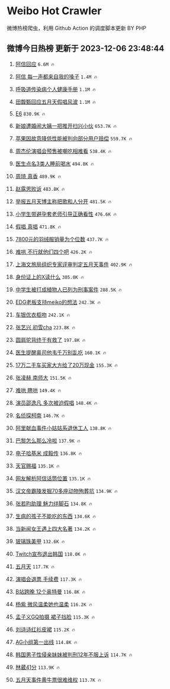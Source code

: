 # Weibo Hot Crawler 



微博热榜爬虫，利用 Github Action 的调度脚本更新 BY PHP 


## 微博今日热榜 更新于 2023-12-06 23:48:44 
1. [阿信回应](https://s.weibo.com/weibo?q=%E9%98%BF%E4%BF%A1%E5%9B%9E%E5%BA%94&t=31&band_rank=1&Refer=top) `6.6M 🔥` 

1. [阿信 每一声都来自我的嗓子](https://s.weibo.com/weibo?q=%E9%98%BF%E4%BF%A1%20%E6%AF%8F%E4%B8%80%E5%A3%B0%E9%83%BD%E6%9D%A5%E8%87%AA%E6%88%91%E7%9A%84%E5%97%93%E5%AD%90&t=31&band_rank=2&Refer=top) `1.4M 🔥` 

1. [呼吸道传染病个人健康手册](https://s.weibo.com/weibo?q=%23%E5%91%BC%E5%90%B8%E9%81%93%E4%BC%A0%E6%9F%93%E7%97%85%E4%B8%AA%E4%BA%BA%E5%81%A5%E5%BA%B7%E6%89%8B%E5%86%8C%23&t=31&band_rank=3&Refer=top) `1.1M 🔥` 

1. [田馥甄回应五月天假唱风波](https://s.weibo.com/weibo?q=%23%E7%94%B0%E9%A6%A5%E7%94%84%E5%9B%9E%E5%BA%94%E4%BA%94%E6%9C%88%E5%A4%A9%E5%81%87%E5%94%B1%E9%A3%8E%E6%B3%A2%23&t=31&band_rank=4&Refer=top) `1.1M 🔥` 

1. [E6](https://s.weibo.com/weibo?q=E6&t=31&band_rank=5&Refer=top) `830.9K 🔥` 

1. [新娘遭婚闹大姨一把推开扫兴小伙](https://s.weibo.com/weibo?q=%23%E6%96%B0%E5%A8%98%E9%81%AD%E5%A9%9A%E9%97%B9%E5%A4%A7%E5%A7%A8%E4%B8%80%E6%8A%8A%E6%8E%A8%E5%BC%80%E6%89%AB%E5%85%B4%E5%B0%8F%E4%BC%99%23&t=31&band_rank=6&Refer=top) `653.7K 🔥` 

1. [苹果因故意降低性能被判向部分用户赔偿](https://s.weibo.com/weibo?q=%23%E8%8B%B9%E6%9E%9C%E5%9B%A0%E6%95%85%E6%84%8F%E9%99%8D%E4%BD%8E%E6%80%A7%E8%83%BD%E8%A2%AB%E5%88%A4%E5%90%91%E9%83%A8%E5%88%86%E7%94%A8%E6%88%B7%E8%B5%94%E5%81%BF%23&t=31&band_rank=7&Refer=top) `559.7K 🔥` 

1. [周杰伦演唱会预售被嘲吃相难看](https://s.weibo.com/weibo?q=%23%E5%91%A8%E6%9D%B0%E4%BC%A6%E6%BC%94%E5%94%B1%E4%BC%9A%E9%A2%84%E5%94%AE%E8%A2%AB%E5%98%B2%E5%90%83%E7%9B%B8%E9%9A%BE%E7%9C%8B%23&t=31&band_rank=8&Refer=top) `538.4K 🔥` 

1. [医生点名3类人睡前喝水](https://s.weibo.com/weibo?q=%23%E5%8C%BB%E7%94%9F%E7%82%B9%E5%90%8D3%E7%B1%BB%E4%BA%BA%E7%9D%A1%E5%89%8D%E5%96%9D%E6%B0%B4%23&t=31&band_rank=9&Refer=top) `494.8K 🔥` 

1. [周琦 真香](https://s.weibo.com/weibo?q=%E5%91%A8%E7%90%A6%20%E7%9C%9F%E9%A6%99&t=31&band_rank=10&Refer=top) `489.9K 🔥` 

1. [赵露思败诉](https://s.weibo.com/weibo?q=%23%E8%B5%B5%E9%9C%B2%E6%80%9D%E8%B4%A5%E8%AF%89%23&t=31&band_rank=11&Refer=top) `483.8K 🔥` 

1. [举报五月天博主称把歌和人分开](https://s.weibo.com/weibo?q=%23%E4%B8%BE%E6%8A%A5%E4%BA%94%E6%9C%88%E5%A4%A9%E5%8D%9A%E4%B8%BB%E7%A7%B0%E6%8A%8A%E6%AD%8C%E5%92%8C%E4%BA%BA%E5%88%86%E5%BC%80%23&t=31&band_rank=12&Refer=top) `481.5K 🔥` 

1. [小学生带避孕套老师引导正确看性](https://s.weibo.com/weibo?q=%23%E5%B0%8F%E5%AD%A6%E7%94%9F%E5%B8%A6%E9%81%BF%E5%AD%95%E5%A5%97%E8%80%81%E5%B8%88%E5%BC%95%E5%AF%BC%E6%AD%A3%E7%A1%AE%E7%9C%8B%E6%80%A7%23&t=31&band_rank=13&Refer=top) `476.6K 🔥` 

1. [假唱 真唱](https://s.weibo.com/weibo?q=%E5%81%87%E5%94%B1%20%E7%9C%9F%E5%94%B1&t=31&band_rank=14&Refer=top) `471.8K 🔥` 

1. [7800元的羽绒服销量为个位数](https://s.weibo.com/weibo?q=%237800%E5%85%83%E7%9A%84%E7%BE%BD%E7%BB%92%E6%9C%8D%E9%94%80%E9%87%8F%E4%B8%BA%E4%B8%AA%E4%BD%8D%E6%95%B0%23&t=31&band_rank=15&Refer=top) `437.7K 🔥` 

1. [难哄 不行就他们四个吧](https://s.weibo.com/weibo?q=%E9%9A%BE%E5%93%84%20%E4%B8%8D%E8%A1%8C%E5%B0%B1%E4%BB%96%E4%BB%AC%E5%9B%9B%E4%B8%AA%E5%90%A7&t=31&band_rank=16&Refer=top) `426.2K 🔥` 

1. [上海文旅局组织专家评审判定五月天事件](https://s.weibo.com/weibo?q=%23%E4%B8%8A%E6%B5%B7%E6%96%87%E6%97%85%E5%B1%80%E7%BB%84%E7%BB%87%E4%B8%93%E5%AE%B6%E8%AF%84%E5%AE%A1%E5%88%A4%E5%AE%9A%E4%BA%94%E6%9C%88%E5%A4%A9%E4%BA%8B%E4%BB%B6%23&t=31&band_rank=17&Refer=top) `402.9K 🔥` 

1. [身份证上的X读什么](https://s.weibo.com/weibo?q=%23%E8%BA%AB%E4%BB%BD%E8%AF%81%E4%B8%8A%E7%9A%84X%E8%AF%BB%E4%BB%80%E4%B9%88%23&t=31&band_rank=18&Refer=top) `305.0K 🔥` 

1. [中学生被打成植物人已列为刑事案件](https://s.weibo.com/weibo?q=%23%E4%B8%AD%E5%AD%A6%E7%94%9F%E8%A2%AB%E6%89%93%E6%88%90%E6%A4%8D%E7%89%A9%E4%BA%BA%E5%B7%B2%E5%88%97%E4%B8%BA%E5%88%91%E4%BA%8B%E6%A1%88%E4%BB%B6%23&t=31&band_rank=19&Refer=top) `288.5K 🔥` 

1. [EDG老板支持meiko的想法](https://s.weibo.com/weibo?q=%23EDG%E8%80%81%E6%9D%BF%E6%94%AF%E6%8C%81meiko%E7%9A%84%E6%83%B3%E6%B3%95%23&t=31&band_rank=20&Refer=top) `242.3K 🔥` 

1. [车银优衣柜吻](https://s.weibo.com/weibo?q=%23%E8%BD%A6%E9%93%B6%E4%BC%98%E8%A1%A3%E6%9F%9C%E5%90%BB%23&t=31&band_rank=21&Refer=top) `242.1K 🔥` 

1. [张艺兴 初雪cha](https://s.weibo.com/weibo?q=%E5%BC%A0%E8%89%BA%E5%85%B4%20%E5%88%9D%E9%9B%AAcha&t=31&band_rank=22&Refer=top) `223.8K 🔥` 

1. [圆肩驼背终于有救了](https://s.weibo.com/weibo?q=%E5%9C%86%E8%82%A9%E9%A9%BC%E8%83%8C%E7%BB%88%E4%BA%8E%E6%9C%89%E6%95%91%E4%BA%86&t=31&band_rank=23&Refer=top) `197.8K 🔥` 

1. [医生提醒奥司他韦千万别乱吃](https://s.weibo.com/weibo?q=%23%E5%8C%BB%E7%94%9F%E6%8F%90%E9%86%92%E5%A5%A5%E5%8F%B8%E4%BB%96%E9%9F%A6%E5%8D%83%E4%B8%87%E5%88%AB%E4%B9%B1%E5%90%83%23&t=31&band_rank=24&Refer=top) `160.1K 🔥` 

1. [17万二手车买家大方给了20万现金](https://s.weibo.com/weibo?q=%2317%E4%B8%87%E4%BA%8C%E6%89%8B%E8%BD%A6%E4%B9%B0%E5%AE%B6%E5%A4%A7%E6%96%B9%E7%BB%99%E4%BA%8620%E4%B8%87%E7%8E%B0%E9%87%91%23&t=31&band_rank=25&Refer=top) `155.3K 🔥` 

1. [张凌赫 南师大](https://s.weibo.com/weibo?q=%E5%BC%A0%E5%87%8C%E8%B5%AB%20%E5%8D%97%E5%B8%88%E5%A4%A7&t=31&band_rank=26&Refer=top) `151.5K 🔥` 

1. [难哄 瞎哄](https://s.weibo.com/weibo?q=%E9%9A%BE%E5%93%84%20%E7%9E%8E%E5%93%84&t=31&band_rank=27&Refer=top) `149.4K 🔥` 

1. [演员邵逸凡 多次被迫假唱](https://s.weibo.com/weibo?q=%E6%BC%94%E5%91%98%E9%82%B5%E9%80%B8%E5%87%A1%20%E5%A4%9A%E6%AC%A1%E8%A2%AB%E8%BF%AB%E5%81%87%E5%94%B1&t=31&band_rank=28&Refer=top) `148.4K 🔥` 

1. [名侦探柯南](https://s.weibo.com/weibo?q=%E5%90%8D%E4%BE%A6%E6%8E%A2%E6%9F%AF%E5%8D%97&t=31&band_rank=29&Refer=top) `146.7K 🔥` 

1. [阿里献血事件小姑姑系退休工人](https://s.weibo.com/weibo?q=%23%E9%98%BF%E9%87%8C%E7%8C%AE%E8%A1%80%E4%BA%8B%E4%BB%B6%E5%B0%8F%E5%A7%91%E5%A7%91%E7%B3%BB%E9%80%80%E4%BC%91%E5%B7%A5%E4%BA%BA%23&t=31&band_rank=30&Refer=top) `138.8K 🔥` 

1. [巴黎怎么那么冷啦](https://s.weibo.com/weibo?q=%E5%B7%B4%E9%BB%8E%E6%80%8E%E4%B9%88%E9%82%A3%E4%B9%88%E5%86%B7%E5%95%A6&t=31&band_rank=31&Refer=top) `137.9K 🔥` 

1. [电子哈基米 成毅传](https://s.weibo.com/weibo?q=%E7%94%B5%E5%AD%90%E5%93%88%E5%9F%BA%E7%B1%B3%20%E6%88%90%E6%AF%85%E4%BC%A0&t=31&band_rank=32&Refer=top) `136.8K 🔥` 

1. [天官赐福](https://s.weibo.com/weibo?q=%E5%A4%A9%E5%AE%98%E8%B5%90%E7%A6%8F&t=31&band_rank=33&Refer=top) `135.1K 🔥` 

1. [网友解析阿信话筒位置](https://s.weibo.com/weibo?q=%E7%BD%91%E5%8F%8B%E8%A7%A3%E6%9E%90%E9%98%BF%E4%BF%A1%E8%AF%9D%E7%AD%92%E4%BD%8D%E7%BD%AE&t=31&band_rank=34&Refer=top) `135.1K 🔥` 

1. [汉文帝霸陵发掘70多座动物殉葬坑](https://s.weibo.com/weibo?q=%23%E6%B1%89%E6%96%87%E5%B8%9D%E9%9C%B8%E9%99%B5%E5%8F%91%E6%8E%9870%E5%A4%9A%E5%BA%A7%E5%8A%A8%E7%89%A9%E6%AE%89%E8%91%AC%E5%9D%91%23&t=31&band_rank=35&Refer=top) `134.9K 🔥` 

1. [张若昀助理 魅力绊脚石](https://s.weibo.com/weibo?q=%E5%BC%A0%E8%8B%A5%E6%98%80%E5%8A%A9%E7%90%86%20%E9%AD%85%E5%8A%9B%E7%BB%8A%E8%84%9A%E7%9F%B3&t=31&band_rank=36&Refer=top) `134.8K 🔥` 

1. [生病的孩子不能吃的东西](https://s.weibo.com/weibo?q=%E7%94%9F%E7%97%85%E7%9A%84%E5%AD%A9%E5%AD%90%E4%B8%8D%E8%83%BD%E5%90%83%E7%9A%84%E4%B8%9C%E8%A5%BF&t=31&band_rank=37&Refer=top) `134.6K 🔥` 

1. [当新闻女王遇上四大名著](https://s.weibo.com/weibo?q=%E5%BD%93%E6%96%B0%E9%97%BB%E5%A5%B3%E7%8E%8B%E9%81%87%E4%B8%8A%E5%9B%9B%E5%A4%A7%E5%90%8D%E8%91%97&t=31&band_rank=38&Refer=top) `134.2K 🔥` 

1. [玻璃珠美甲](https://s.weibo.com/weibo?q=%E7%8E%BB%E7%92%83%E7%8F%A0%E7%BE%8E%E7%94%B2&t=31&band_rank=39&Refer=top) `132.6K 🔥` 

1. [Twitch宣布退出韩国](https://s.weibo.com/weibo?q=%23Twitch%E5%AE%A3%E5%B8%83%E9%80%80%E5%87%BA%E9%9F%A9%E5%9B%BD%23&t=31&band_rank=40&Refer=top) `118.0K 🔥` 

1. [五月天](https://s.weibo.com/weibo?q=%E4%BA%94%E6%9C%88%E5%A4%A9&t=31&band_rank=41&Refer=top) `117.7K 🔥` 

1. [演唱会退票 手续费](https://s.weibo.com/weibo?q=%E6%BC%94%E5%94%B1%E4%BC%9A%E9%80%80%E7%A5%A8%20%E6%89%8B%E7%BB%AD%E8%B4%B9&t=31&band_rank=42&Refer=top) `117.3K 🔥` 

1. [B站跨晚 12个奥特曼](https://s.weibo.com/weibo?q=B%E7%AB%99%E8%B7%A8%E6%99%9A%2012%E4%B8%AA%E5%A5%A5%E7%89%B9%E6%9B%BC&t=31&band_rank=43&Refer=top) `116.8K 🔥` 

1. [杨紫 微风温柔她也温柔](https://s.weibo.com/weibo?q=%E6%9D%A8%E7%B4%AB%20%E5%BE%AE%E9%A3%8E%E6%B8%A9%E6%9F%94%E5%A5%B9%E4%B9%9F%E6%B8%A9%E6%9F%94&t=31&band_rank=44&Refer=top) `116.2K 🔥` 

1. [孟子义GQ拍摄 裙子挡脸](https://s.weibo.com/weibo?q=%E5%AD%9F%E5%AD%90%E4%B9%89GQ%E6%8B%8D%E6%91%84%20%E8%A3%99%E5%AD%90%E6%8C%A1%E8%84%B8&t=31&band_rank=45&Refer=top) `115.3K 🔥` 

1. [刘诗诗红衫皮裙](https://s.weibo.com/weibo?q=%23%E5%88%98%E8%AF%97%E8%AF%97%E7%BA%A2%E8%A1%AB%E7%9A%AE%E8%A3%99%23&t=31&band_rank=46&Refer=top) `115.2K 🔥` 

1. [AG小组第一出线](https://s.weibo.com/weibo?q=%23AG%E5%B0%8F%E7%BB%84%E7%AC%AC%E4%B8%80%E5%87%BA%E7%BA%BF%23&t=31&band_rank=47&Refer=top) `114.8K 🔥` 

1. [韩国男子性侵亲妹妹被判刑12年不服上诉](https://s.weibo.com/weibo?q=%23%E9%9F%A9%E5%9B%BD%E7%94%B7%E5%AD%90%E6%80%A7%E4%BE%B5%E4%BA%B2%E5%A6%B9%E5%A6%B9%E8%A2%AB%E5%88%A4%E5%88%9112%E5%B9%B4%E4%B8%8D%E6%9C%8D%E4%B8%8A%E8%AF%89%23&t=31&band_rank=48&Refer=top) `114.7K 🔥` 

1. [林葳41分](https://s.weibo.com/weibo?q=%23%E6%9E%97%E8%91%B341%E5%88%86%23&t=31&band_rank=49&Refer=top) `113.9K 🔥` 

1. [五月天事件黄牛票很难维权](https://s.weibo.com/weibo?q=%23%E4%BA%94%E6%9C%88%E5%A4%A9%E4%BA%8B%E4%BB%B6%E9%BB%84%E7%89%9B%E7%A5%A8%E5%BE%88%E9%9A%BE%E7%BB%B4%E6%9D%83%23&t=31&band_rank=50&Refer=top) `113.7K 🔥` 

